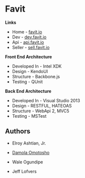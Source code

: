 Favit
=========

**Links**

- Home -	[favit.io](http://favit.io)
- Dev - 	[dev.favit.io](dev.favit.io)
- Api - 	[api.favit.io](api.favit.io)
- Seller - 	[sell.favit.io](sell.favit.io)

**Front End Architecture**

- Developed In - Intel XDK
- Design - KendoUI
- Structure - Backbone.js
- Testing - QUnit

**Back End Architecture**

- Developed In - Visual Studio 2013
- Design - RESTFUL, HATEOAS
- Structure - WebApi 2, MVC5
- Testing - MSTest

Authors
-----------
- Elroy Ashtian, Jr.

- [Damola Omotosho](http://damolaomotosho.com)

- Wale Ogundipe

- Jeff Lofvers